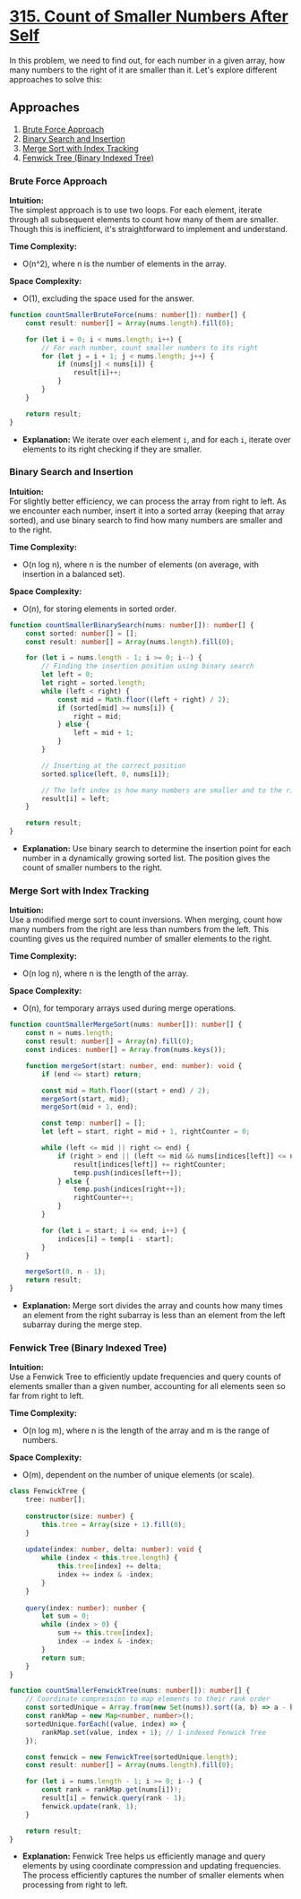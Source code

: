 # [315. Count of Smaller Numbers After Self](https://leetcode.com/problems/count-of-smaller-numbers-after-self/)

In this problem, we need to find out, for each number in a given array, how many numbers to the right of it are smaller than it. Let's explore different approaches to solve this:

## Approaches
1. [Brute Force Approach](#brute-force-approach)
2. [Binary Search and Insertion](#binary-search-and-insertion)
3. [Merge Sort with Index Tracking](#merge-sort-with-index-tracking)
4. [Fenwick Tree (Binary Indexed Tree)](#fenwick-tree-binary-indexed-tree)

### Brute Force Approach

**Intuition:**  
The simplest approach is to use two loops. For each element, iterate through all subsequent elements to count how many of them are smaller. Though this is inefficient, it's straightforward to implement and understand.

**Time Complexity:**  
- O(n^2), where n is the number of elements in the array.
  
**Space Complexity:**  
- O(1), excluding the space used for the answer.

```typescript
function countSmallerBruteForce(nums: number[]): number[] {
    const result: number[] = Array(nums.length).fill(0);

    for (let i = 0; i < nums.length; i++) {
        // For each number, count smaller numbers to its right
        for (let j = i + 1; j < nums.length; j++) {
            if (nums[j] < nums[i]) {
                result[i]++;
            }
        }
    }

    return result;
}
```
- **Explanation:** We iterate over each element `i`, and for each `i`, iterate over elements to its right checking if they are smaller.

### Binary Search and Insertion

**Intuition:**  
For slightly better efficiency, we can process the array from right to left. As we encounter each number, insert it into a sorted array (keeping that array sorted), and use binary search to find how many numbers are smaller and to the right.

**Time Complexity:**  
- O(n log n), where n is the number of elements (on average, with insertion in a balanced set).
  
**Space Complexity:**  
- O(n), for storing elements in sorted order.

```typescript
function countSmallerBinarySearch(nums: number[]): number[] {
    const sorted: number[] = [];
    const result: number[] = Array(nums.length).fill(0);

    for (let i = nums.length - 1; i >= 0; i--) {
        // Finding the insertion position using binary search
        let left = 0;
        let right = sorted.length;
        while (left < right) {
            const mid = Math.floor((left + right) / 2);
            if (sorted[mid] >= nums[i]) {
                right = mid;
            } else {
                left = mid + 1;
            }
        }

        // Inserting at the correct position
        sorted.splice(left, 0, nums[i]);

        // The left index is how many numbers are smaller and to the right
        result[i] = left;
    }

    return result;
}
```
- **Explanation:** Use binary search to determine the insertion point for each number in a dynamically growing sorted list. The position gives the count of smaller numbers to the right.

### Merge Sort with Index Tracking

**Intuition:**  
Use a modified merge sort to count inversions. When merging, count how many numbers from the right are less than numbers from the left. This counting gives us the required number of smaller elements to the right.

**Time Complexity:**  
- O(n log n), where n is the length of the array.
  
**Space Complexity:**  
- O(n), for temporary arrays used during merge operations.

```typescript
function countSmallerMergeSort(nums: number[]): number[] {
    const n = nums.length;
    const result: number[] = Array(n).fill(0);
    const indices: number[] = Array.from(nums.keys());

    function mergeSort(start: number, end: number): void {
        if (end <= start) return;

        const mid = Math.floor((start + end) / 2);
        mergeSort(start, mid);
        mergeSort(mid + 1, end);

        const temp: number[] = [];
        let left = start, right = mid + 1, rightCounter = 0;

        while (left <= mid || right <= end) {
            if (right > end || (left <= mid && nums[indices[left]] <= nums[indices[right]])) {
                result[indices[left]] += rightCounter;
                temp.push(indices[left++]);
            } else {
                temp.push(indices[right++]);
                rightCounter++;
            }
        }

        for (let i = start; i <= end; i++) {
            indices[i] = temp[i - start];
        }
    }

    mergeSort(0, n - 1);
    return result;
}
```
- **Explanation:** Merge sort divides the array and counts how many times an element from the right subarray is less than an element from the left subarray during the merge step.

### Fenwick Tree (Binary Indexed Tree)

**Intuition:**  
Use a Fenwick Tree to efficiently update frequencies and query counts of elements smaller than a given number, accounting for all elements seen so far from right to left.

**Time Complexity:**  
- O(n log m), where n is the length of the array and m is the range of numbers.
  
**Space Complexity:**  
- O(m), dependent on the number of unique elements (or scale).

```typescript
class FenwickTree {
    tree: number[];
    
    constructor(size: number) {
        this.tree = Array(size + 1).fill(0);
    }
    
    update(index: number, delta: number): void {
        while (index < this.tree.length) {
            this.tree[index] += delta;
            index += index & -index;
        }
    }
    
    query(index: number): number {
        let sum = 0;
        while (index > 0) {
            sum += this.tree[index];
            index -= index & -index;
        }
        return sum;
    }
}

function countSmallerFenwickTree(nums: number[]): number[] {
    // Coordinate compression to map elements to their rank order
    const sortedUnique = Array.from(new Set(nums)).sort((a, b) => a - b);
    const rankMap = new Map<number, number>();
    sortedUnique.forEach((value, index) => {
        rankMap.set(value, index + 1); // 1-indexed Fenwick Tree
    });

    const fenwick = new FenwickTree(sortedUnique.length);
    const result: number[] = Array(nums.length).fill(0);

    for (let i = nums.length - 1; i >= 0; i--) {
        const rank = rankMap.get(nums[i])!;
        result[i] = fenwick.query(rank - 1);
        fenwick.update(rank, 1);
    }

    return result;
}
```
- **Explanation:** Fenwick Tree helps us efficiently manage and query elements by using coordinate compression and updating frequencies. The process efficiently captures the number of smaller elements when processing from right to left.

